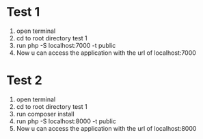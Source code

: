 # Test 1

1. open terminal 
2. cd to root directory test 1
3. run php -S localhost:7000 -t public 
4. Now u can access the application with the url of localhost:7000

# Test 2

1. open terminal 
2. cd to root directory test 1
3. run composer install
4. run php -S localhost:8000 -t public 
5. Now u can access the application with the url of localhost:8000

